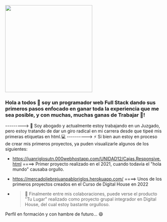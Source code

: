 <div id='header' alaing='center'> 
 <img src="https://media.giphy.com/media/ve43TyDQ3B4me7d22z/giphy.gif" width="280" height="280">
  <div/>

### Hola a todos 👋 soy un programador web Full Stack dando sus primeros pasos enfocado en ganar toda la experiencia que me sea posible, y con muchas, muchas ganas de Trabajar 🎯!
 ---------> 🔭 Soy abogado y actualmente estoy trabajando en un Juzgado, pero estoy tratando de dar un giro radical en mi carrera desde que tipeé mis primeras etiquetas en html.💻
----------> ⚡ Si bien aun estoy en proceso de crear mis primeros proyectos, ya puden visualizarle algunos de los siguientes:
- https://juanriglosutn.000webhostapp.com/UNIDAD12/Cajas.Responsive.html  ====> Primer proyecto realizado en el 2021, cuando todavia el "hola mundo" causaba orgullo.
- https://mercadoliebrejuanpabloriglos.herokuapp.com/  ====> Unos de los primeros proyectos creados en el Curso de Digital House en 2022

     
- > 🔧 Finalmente entre mis colaboraciones, puede verse el producto "Tu Lugar" realizado como proyecto grupal integrador en Digital House, del cual estoy bastante orgulloso. 

Perfil en formación y con hambre de futuro... 😄
<!--
**JuanPabloRiglos/JuanPabloRiglos** is a ✨ _special_ ✨ repository because its `README.md` (this file) appears on your GitHub profile.

Here are some ideas to get you started:

- 🔭 I’m currently working on ...
- 🌱 I’m currently learning ...
- 👯 I’m looking to collaborate on ...
- 🤔 I’m looking for help with ...
- 💬 Ask me about ...
- 📫 How to reach me: ...
- 😄 Pronouns: ...
- ⚡ Fun fact: ...
-->
